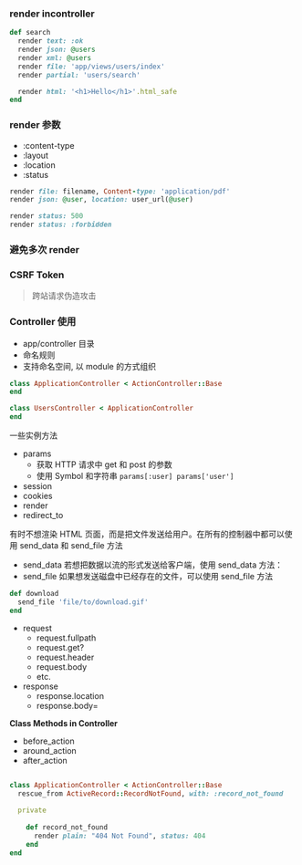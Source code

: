 ### render incontroller

```rb
def search
  render text: :ok
  render json: @users
  render xml: @users
  render file: 'app/views/users/index'
  render partial: 'users/search'

  render html: '<h1>Hello</h1>'.html_safe
end
```

### render 参数

- :content-type
- :layout
- :location
- :status

```rb
render file: filename, Content-type: 'application/pdf'
render json: @user, location: user_url(@user)

render status: 500
render status: :forbidden
```

### 避免多次 render


### CSRF Token

> 跨站请求伪造攻击

### Controller 使用

- app/controller 目录
- 命名规则
- 支持命名空间, 以 module 的方式组织

```rb
class ApplicationController < ActionController::Base
end

class UsersController < ApplicationController
end
```

一些实例方法

- params 
   - 获取 HTTP 请求中 get 和 post 的参数
   - 使用 Symbol 和字符串 `params[:user] params['user']`
- session
- cookies
- render 
- redirect_to

有时不想渲染 HTML 页面，而是把文件发送给用户。在所有的控制器中都可以使用 send_data 和 send_file 方法


- send_data 若想把数据以流的形式发送给客户端，使用 send_data 方法：
- send_file 如果想发送磁盘中已经存在的文件，可以使用 send_file 方法

```rb
def download
  send_file 'file/to/download.gif'
end
```

- request
   - request.fullpath
   - request.get?
   - request.header
   - request.body
   - etc.
- response
   - response.location
   - response.body=


**Class Methods in Controller**

- before_action
- around_action
- after_action


```rb

class ApplicationController < ActionController::Base
  rescue_from ActiveRecord::RecordNotFound, with: :record_not_found
 
  private
 
    def record_not_found
      render plain: "404 Not Found", status: 404
    end
end
```